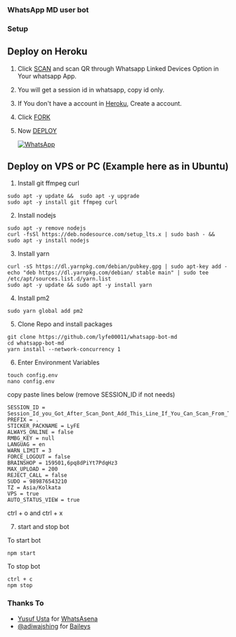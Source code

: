 ### WhatsApp MD user bot

### Setup
## Deploy on Heroku
1. Click [SCAN](https://levanter.up.railway.app/md) and scan QR through Whatsapp Linked Devices Option in Your whatsapp App.
2. You will get a session id in whatsapp, copy id only.
3. If You don't have a account in [Heroku](https://signup.heroku.com/), Create a account.
4. Click [FORK](https://github.com/lyfe00011/whatsapp-bot-md/fork)
5. Now [DEPLOY](https://levanter.up.railway.app/dmd)

   <a href="https://chat.whatsapp.com/Jl6U29pBwmWLG3OOOfdPPt"><img alt="WhatsApp" src="https://img.shields.io/badge/-Whatsapp%20Group-lightgrey?style=for-the-badge&logo=whatsapp&logoColor=white"/></a>

## Deploy on VPS or PC (Example here as in Ubuntu)

1. Install git ffmpeg curl 
 ```
 sudo apt -y update &&  sudo apt -y upgrade 
 sudo apt -y install git ffmpeg curl
 ```

2. Install nodejs 
```
sudo apt -y remove nodejs
curl -fsSl https://deb.nodesource.com/setup_lts.x | sudo bash - && sudo apt -y install nodejs
```

3. Install yarn
```
curl -sS https://dl.yarnpkg.com/debian/pubkey.gpg | sudo apt-key add - 
echo "deb https://dl.yarnpkg.com/debian/ stable main" | sudo tee /etc/apt/sources.list.d/yarn.list
sudo apt -y update && sudo apt -y install yarn
```

4. Install pm2
```
sudo yarn global add pm2
```

5. Clone Repo and install packages
```
git clone https://github.com/lyfe00011/whatsapp-bot-md
cd whatsapp-bot-md
yarn install --network-concurrency 1
```

6. Enter Environment Variables
```
touch config.env
nano config.env
```
copy paste lines below (remove SESSION_ID if not needs)

```
SESSION_ID = Session_Id_you_Got_After_Scan_Dont_Add_This_Line_If_You_Can_Scan_From_Terminal_Itself
PREFIX = .
STICKER_PACKNAME = LyFE
ALWAYS_ONLINE = false
RMBG_KEY = null
LANGUAG = en
WARN_LIMIT = 3
FORCE_LOGOUT = false
BRAINSHOP = 159501,6pq8dPiYt7PdqHz3
MAX_UPLOAD = 200
REJECT_CALL = false
SUDO = 989876543210
TZ = Asia/Kolkata
VPS = true
AUTO_STATUS_VIEW = true
```

ctrl + o and ctrl + x

7. start and stop bot

To start bot
```
npm start  
```

To stop bot 
```
ctrl + c
npm stop
```
### Thanks To

- [Yusuf Usta](https://github.com/Quiec) for [WhatsAsena](https://github.com/yusufusta/WhatsAsena)
- [@adiwajshing](https://github.com/adiwajshing) for [Baileys](https://github.com/adiwajshing/Baileys)
